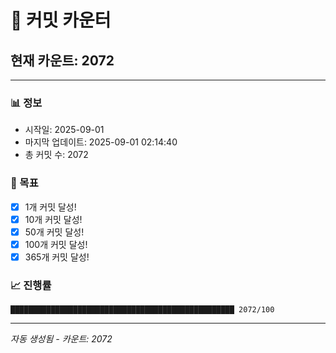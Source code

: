 # 🔢 커밋 카운터

## 현재 카운트: 2072

---

### 📊 정보
- 시작일: 2025-09-01
- 마지막 업데이트: 2025-09-01 02:14:40
- 총 커밋 수: 2072

### 🎯 목표
- [x] 1개 커밋 달성!
- [x] 10개 커밋 달성!
- [x] 50개 커밋 달성!
- [x] 100개 커밋 달성!
- [x] 365개 커밋 달성!

### 📈 진행률
```
██████████████████████████████████████████████████ 2072/100
```

---
*자동 생성됨 - 카운트: 2072*
